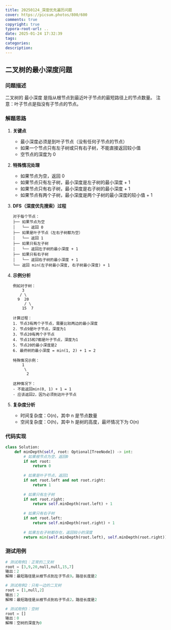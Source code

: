 ```yaml
---
title: 20250124_深度优先遍历问题
cover: https://picsum.photos/800/600
comments: true
copyright: true
typora-root-url: ..
date: 2025-01-24 17:32:39
tags:
categories:
description:
---
```


## 二叉树的最小深度问题

### 问题描述
二叉树的 最小深度 是指从根节点到最近叶子节点的最短路径上的节点数量。
注意：叶子节点是指没有子节点的节点。

### 解题思路

1. **关键点**
   - 最小深度必须是到叶子节点（没有任何子节点的节点）
   - 如果一个节点只有左子树或只有右子树，不能直接返回较小值
   - 空节点的深度为 0

2. **特殊情况处理**
   - 如果节点为空，返回 0
   - 如果节点只有左子树，最小深度是左子树的最小深度 + 1
   - 如果节点只有右子树，最小深度是右子树的最小深度 + 1
   - 如果节点有两个子树，最小深度是两个子树的最小深度的较小值 + 1

3. **DFS（深度优先搜索）过程**
   ```
   对于每个节点：
   ├── 如果节点为空
   │   └── 返回 0
   ├── 如果是叶子节点（左右子树都为空）
   │   └── 返回 1
   ├── 如果只有左子树
   │   └── 返回左子树的最小深度 + 1
   ├── 如果只有右子树
   │   └── 返回右子树的最小深度 + 1
   └── 返回 min(左子树最小深度, 右子树最小深度) + 1
   ```

4. **示例分析**
   ```
   例如对于树：
       3
      / \
     9  20
        / \
       15  7

   计算过程：
   1. 节点3有两个子节点，需要比较两边的最小深度
   2. 节点9是叶子节点，深度为1
   3. 节点20有两个子节点
   4. 节点15和7都是叶子节点，深度为1
   5. 节点20的最小深度是2
   6. 最终树的最小深度 = min(1, 2) + 1 = 2
   ```

   ```
   特殊情况示例：
       1
        \
         2
   
   这种情况下：
   - 不能返回min(0, 1) + 1 = 1
   - 应该返回2，因为必须到达叶子节点
   ```

5. **复杂度分析**
   - 时间复杂度：O(n)，其中 n 是节点数量
   - 空间复杂度：O(h)，其中 h 是树的高度，最坏情况下为 O(n)

### 代码实现

```python
class Solution:
    def minDepth(self, root: Optional[TreeNode]) -> int:
        # 如果根节点为空，返回0
        if not root:
            return 0
            
        # 如果是叶子节点，返回1
        if not root.left and not root.right:
            return 1
            
        # 如果只有左子树
        if not root.right:
            return self.minDepth(root.left) + 1
            
        # 如果只有右子树
        if not root.left:
            return self.minDepth(root.right) + 1
            
        # 如果左右子树都存在，返回较小的深度
        return min(self.minDepth(root.left), self.minDepth(root.right)) + 1
```

### 测试用例

```python
# 测试用例1：正常的二叉树
root = [3,9,20,null,null,15,7]
输出：2
解释：最短路径是从根节点到左子节点9，路径长度是2

# 测试用例2：只有一边的二叉树
root = [1,null,2]
输出：2
解释：最短路径是从根节点到右子节点2，路径长度是2

# 测试用例3：空树
root = []
输出：0
解释：空树的深度为0